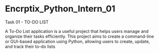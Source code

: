 # Encrptix_Python_Intern_01

Task 01 - TO-DO LIST

A To-Do List application is a useful project that helps users manage and organize their tasks efficiently. This project aims to create a command-line or GUI-based application using Python, allowing users to create, update, and track their to-do lists
